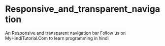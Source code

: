 # Responsive_and_transparent_navigation
An Responsive and transparent navigation bar
Follow us on MyHindiTutorial.Com to learn programming in hindi
